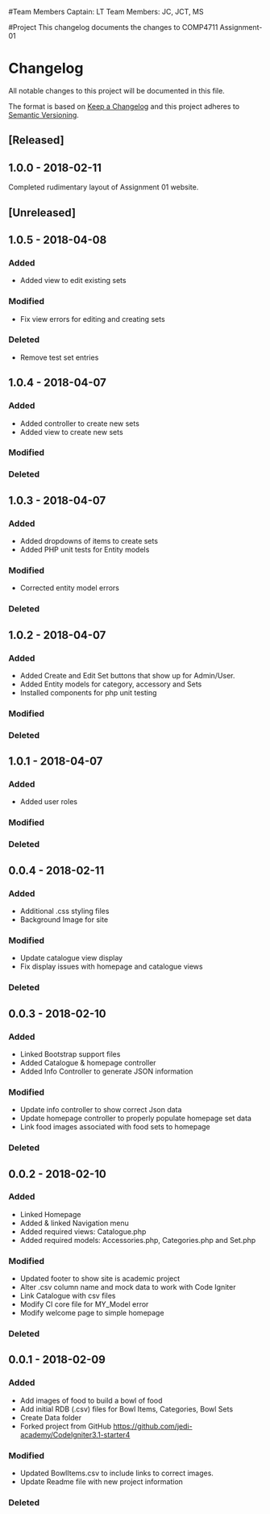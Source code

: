 #Team Members
Captain: LT
Team Members: JC, JCT, MS

#Project
This changelog documents the changes to COMP4711 Assignment-01

# Changelog
All notable changes to this project will be documented in this file.

The format is based on [Keep a Changelog](http://keepachangelog.com/en/1.0.0/)
and this project adheres to [Semantic Versioning](http://semver.org/spec/v2.0.0.html).

## [Released]

## 1.0.0 - 2018-02-11
Completed rudimentary layout of Assignment 01 website.

## [Unreleased]

## 1.0.5 - 2018-04-08
### Added
- Added view to edit existing sets

### Modified
- Fix view errors for editing and creating sets

### Deleted
- Remove test set entries

## 1.0.4 - 2018-04-07
### Added
- Added controller to create new sets
- Added view to create new sets

### Modified

### Deleted

## 1.0.3 - 2018-04-07
### Added
- Added dropdowns of items to create sets
- Added PHP unit tests for Entity models

### Modified
- Corrected entity model errors

### Deleted

## 1.0.2 - 2018-04-07
### Added
- Added Create and Edit Set buttons that show up for Admin/User.
- Added Entity models for category, accessory and Sets
- Installed components for php unit testing

### Modified

### Deleted

## 1.0.1 - 2018-04-07
### Added
- Added user roles

### Modified

### Deleted

## 0.0.4 - 2018-02-11
### Added
- Additional .css styling files
- Background Image for site

### Modified
- Update catalogue view display
- Fix display issues with homepage and catalogue views

### Deleted

## 0.0.3 - 2018-02-10
### Added
- Linked Bootstrap support files
- Added Catalogue & homepage controller
- Added Info Controller to generate JSON information

### Modified
- Update info controller to show correct Json data
- Update homepage controller to properly populate homepage set data
- Link food images associated with food sets to homepage

### Deleted


## 0.0.2 - 2018-02-10
### Added
- Linked Homepage
- Added & linked Navigation menu
- Added required views: Catalogue.php
- Added required models: Accessories.php, Categories.php and Set.php

### Modified
- Updated footer to show site is academic project
- Alter .csv column name and mock data to work with Code Igniter
- Link Catalogue with csv files
- Modify CI core file for MY_Model error
- Modify welcome page to simple homepage

### Deleted

## 0.0.1 - 2018-02-09
### Added
- Add images of food to build a bowl of food
- Add initial RDB (.csv) files for Bowl Items, Categories, Bowl Sets
- Create Data folder
- Forked project from GitHub https://github.com/jedi-academy/CodeIgniter3.1-starter4

### Modified
- Updated BowlItems.csv to include links to correct images.
- Update Readme file with new project information

### Deleted
